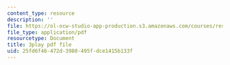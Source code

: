 ```yaml
---
content_type: resource
description: ''
file: https://ol-ocw-studio-app-production.s3.amazonaws.com/courses/res-10-s95-physics-of-covid-19-transmission-fall-2020/25fd6f46472d3980495fdce1415b133f_Nt44I1OYkFw.pdf
file_type: application/pdf
resourcetype: Document
title: 3play pdf file
uid: 25fd6f46-472d-3980-495f-dce1415b133f
---
```

